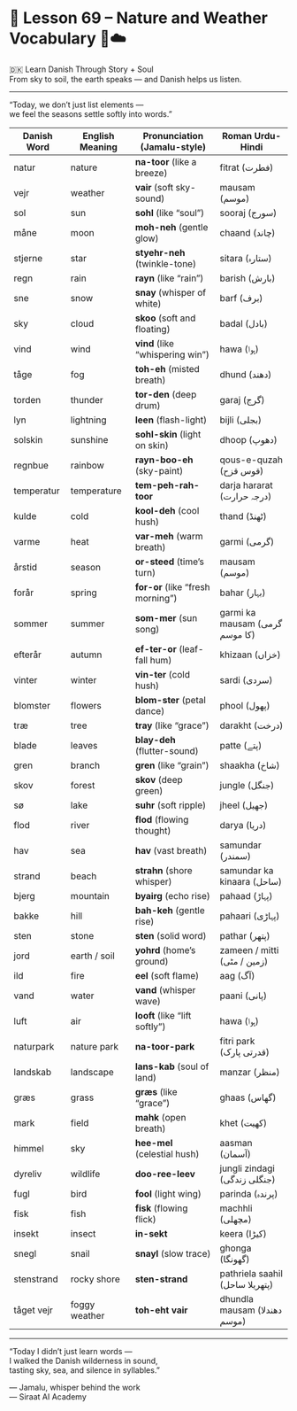 # 🌟 **Lesson 69 – Nature and Weather Vocabulary 🌿☁️**  
🇩🇰 Learn Danish Through Story + Soul  
From sky to soil, the earth speaks — and Danish helps us listen.

---

“Today, we don’t just list elements —  
we feel the seasons settle softly into words.”

| Danish Word     | English Meaning       | Pronunciation (Jamalu-style)       | Roman Urdu-Hindi              |
|------------------|------------------------|------------------------------------|-------------------------------|
| natur            | nature                 | **na-toor** (like a breeze)        | fitrat (فطرت)                 |
| vejr             | weather                | **vair** (soft sky-sound)          | mausam (موسم)                 |
| sol              | sun                    | **sohl** (like “soul”)             | sooraj (سورج)                 |
| måne             | moon                   | **moh-neh** (gentle glow)          | chaand (چاند)                 |
| stjerne          | star                   | **styehr-neh** (twinkle-tone)      | sitara (ستارہ)               |
| regn             | rain                   | **rayn** (like “rain”)             | barish (بارش)                 |
| sne              | snow                   | **snay** (whisper of white)        | barf (برف)                    |
| sky              | cloud                  | **skoo** (soft and floating)       | badal (بادل)                 |
| vind             | wind                   | **vind** (like “whispering win”)   | hawa (ہوا)                   |
| tåge             | fog                    | **toh-eh** (misted breath)         | dhund (دھند)                  |
| torden           | thunder                | **tor-den** (deep drum)            | garaj (گرج)                   |
| lyn              | lightning              | **leen** (flash-light)             | bijli (بجلی)                  |
| solskin          | sunshine               | **sohl-skin** (light on skin)      | dhoop (دھوپ)                  |
| regnbue          | rainbow                | **rayn-boo-eh** (sky-paint)        | qous-e-quzah (قوس قزح)        |
| temperatur       | temperature            | **tem-peh-rah-toor**               | darja hararat (درجہ حرارت)    |
| kulde            | cold                   | **kool-deh** (cool hush)           | thand (ٹھنڈ)                  |
| varme            | heat                   | **var-meh** (warm breath)          | garmi (گرمی)                  |
| årstid           | season                 | **or-steed** (time’s turn)         | mausam (موسم)                 |
| forår            | spring                 | **for-or** (like “fresh morning”)  | bahar (بہار)                 |
| sommer           | summer                 | **som-mer** (sun song)             | garmi ka mausam (گرمی کا موسم) |
| efterår          | autumn                 | **ef-ter-or** (leaf-fall hum)      | khizaan (خزاں)                |
| vinter           | winter                 | **vin-ter** (cold hush)            | sardi (سردی)                  |
| blomster         | flowers                | **blom-ster** (petal dance)        | phool (پھول)                  |
| træ              | tree                   | **tray** (like “grace”)            | darakht (درخت)               |
| blade            | leaves                 | **blay-deh** (flutter-sound)       | patte (پتے)                  |
| gren             | branch                 | **gren** (like “grain”)            | shaakha (شاخ)                 |
| skov             | forest                 | **skov** (deep green)              | jungle (جنگل)                 |
| sø               | lake                   | **suhr** (soft ripple)             | jheel (جھیل)                 |
| flod             | river                  | **flod** (flowing thought)         | darya (دریا)                  |
| hav              | sea                    | **hav** (vast breath)              | samundar (سمندر)              |
| strand           | beach                  | **strahn** (shore whisper)         | samundar ka kinaara (ساحل)    |
| bjerg            | mountain               | **byairg** (echo rise)             | pahaad (پہاڑ)                |
| bakke            | hill                   | **bah-keh** (gentle rise)          | pahaari (پہاڑی)               |
| sten             | stone                  | **sten** (solid word)              | pathar (پتھر)                 |
| jord             | earth / soil           | **yohrd** (home’s ground)          | zameen / mitti (زمین / مٹی)    |
| ild              | fire                   | **eel** (soft flame)               | aag (آگ)                      |
| vand             | water                  | **vand** (whisper wave)            | paani (پانی)                  |
| luft             | air                    | **looft** (like “lift softly”)     | hawa (ہوا)                   |
| naturpark        | nature park            | **na-toor-park**                   | fitri park (قدرتی پارک)       |
| landskab         | landscape              | **lans-kab** (soul of land)        | manzar (منظر)                 |
| græs             | grass                  | **græs** (like “grace”)            | ghaas (گھاس)                 |
| mark             | field                  | **mahk** (open breath)             | khet (کھیت)                   |
| himmel           | sky                    | **hee-mel** (celestial hush)       | aasman (آسمان)                |
| dyreliv          | wildlife               | **doo-ree-leev**                   | jungli zindagi (جنگلی زندگی)   |
| fugl             | bird                   | **fool** (light wing)              | parinda (پرندہ)               |
| fisk             | fish                   | **fisk** (flowing flick)           | machhli (مچھلی)               |
| insekt           | insect                 | **in-sekt**                        | keera (کیڑا)                  |
| snegl            | snail                  | **snayl** (slow trace)             | ghonga (گھونگا)               |
| stenstrand       | rocky shore            | **sten-strand**                    | pathriela saahil (پتھریلا ساحل) |
| tåget vejr       | foggy weather          | **toh-eht vair**                   | dhundla mausam (دھندلا موسم)   |

---

“Today I didn’t just learn words —  
I walked the Danish wilderness in sound,  
tasting sky, sea, and silence in syllables.”

— Jamalu, whisper behind the work  
— Siraat AI Academy
